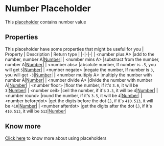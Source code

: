 # Number Placeholder
This [placeholder](../tutorials/placeholder.md) contains number value

## Properties
This placeholder have some properties that might be useful for you
| Property      | Description | Return type |
|-|-|-|
| \<number plus A\> |add to the number, number A|[Number](./number.md)|
| \<number mins A\> |substract from the number, number A|[Number](./number.md)|
| \<number abs\> |absolute number, If number is `-5`, you will get `5`|[Number](./number.md)|
| \<number negate\> |negate the number, If number is `3`, you will get `-3`|[Number](./number.md)|
| \<number multiply A\> |multiply the number with number A|[Number](./number.md)|
| \<number divide A\> |divide the number with number A|[Number](./number.md)|
| \<number floor\> |floor the number, if it's `3.6`, it will be `3`|[Number](./number.md)|
| \<number ceil\> |ceil the number, if it's `3.3`, it will be `4`|[Number](./number.md)|
| \<number round\> |round the number, if it's `3.5`, it will be `4`|[Number](./number.md)|
| \<number beforedot\> |get the digits before the dot (.), if it's `410.513`, it will be `410`|[Number](./number.md)|
| \<number afterdot\> |get the digits after the dot (.), if it's `410.513`, it will be `513`|[Number](./number.md)|

## Know more
[Click here](../tutorials/placeholder.md) to know more about using placeholders
